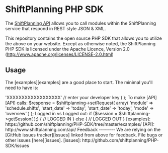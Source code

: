 ShiftPlanning PHP SDK
================

The [ShiftPlanning API](http://www.shiftplanning.com/api/) allows you to call modules within the ShiftPlanning service that respond in REST style JSON & XML.

This repository contains the open source PHP SDK that allows you to utilize the
above on your website. Except as otherwise noted, the ShiftPlanning PHP SDK
is licensed under the Apache Licence, Version 2.0
(http://www.apache.org/licenses/LICENSE-2.0.html)


Usage
-----

The [examples][examples] are a good place to start. The minimal you'll need to
have is:

<?php

require './shiftplanning.php';

$shiftplanning = new shiftplanning(
	array(
		'key' => 'XXXXXXXXXXXXXXXXXX' // enter your developer key
	)
);

To make [API][API] calls:

	$response = $shiftplanning->setRequest(
		array(
			'module' => 'schedule.shifts',
			'start_date' => 'today',
			'start_date' => 'today',
			'mode' => 'overview'
		)
	);

Logged in vs Logged out:

if ($session = $shiftplanning->getSession( );) {
	// LOGGED IN
} else {
	// LOGGED OUT
}

[examples]: https://github.com/shiftplanning/PHP-SDK/tree/master/examples/
[API]: http://www.shiftplanning.com/api/


Feedback
--------

We are relying on the [GitHub issues tracker][issues] linked from above for
feedback. File bugs or other issues [here][issues].

[issues]: http://github.com/shiftplanning/PHP-SDK/issues